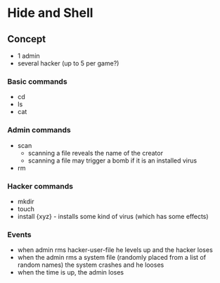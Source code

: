 # Hide and Shell

## Concept
* 1 admin
* several hacker (up to 5 per game?)

### Basic commands
* cd
* ls
* cat

### Admin commands
* scan
  * scanning a file reveals the name of the creator
  * scanning a file may trigger a bomb if it is an installed virus
* rm

### Hacker commands
* mkdir
* touch
* install {xyz} - installs some kind of virus (which has some effects)

### Events
* when admin rms hacker-user-file he levels up and the hacker loses
* when the admin rms a system file (randomly placed from a list of random names) the system crashes and he looses
* when the time is up, the admin loses

